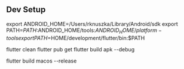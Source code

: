 ## Dev Setup
export ANDROID_HOME=/Users/rknuszka/Library/Android/sdk
export PATH=$PATH:$ANDROID_HOME/tools:$ANDROID_HOME/platform-tools
export PATH=$HOME/development/flutter/bin:$PATH

flutter clean
flutter pub get
flutter build apk --debug

flutter build macos --release